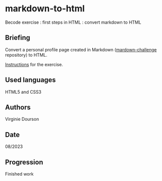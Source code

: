 # markdown-to-html
Becode exercise : first steps in HTML : convert markdown to HTML

## Briefing
Convert a personal profile page created in Markdown ([mardown-challenge ](https://github.com/vdourson2/markdown-challenge) repository) to HTML.

[Instructions](https://github.com/becodeorg/CRL-KELLER-6/tree/main/1.TRAIL/1.The-Field/4.HTML-CSS) for the exercise.

## Used languages
HTML5 and CSS3

## Authors
Virginie Dourson

## Date
08/2023

## Progression
Finished work